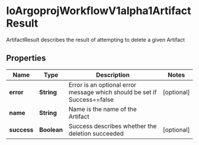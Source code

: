 

# IoArgoprojWorkflowV1alpha1ArtifactResult

ArtifactResult describes the result of attempting to delete a given Artifact

## Properties

Name | Type | Description | Notes
------------ | ------------- | ------------- | -------------
**error** | **String** | Error is an optional error message which should be set if Success&#x3D;&#x3D;false |  [optional]
**name** | **String** | Name is the name of the Artifact | 
**success** | **Boolean** | Success describes whether the deletion succeeded |  [optional]



